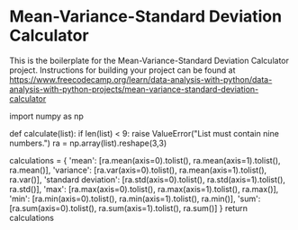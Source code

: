 # Mean-Variance-Standard Deviation Calculator

This is the boilerplate for the Mean-Variance-Standard Deviation Calculator project. Instructions for building your project can be found at https://www.freecodecamp.org/learn/data-analysis-with-python/data-analysis-with-python-projects/mean-variance-standard-deviation-calculator

import numpy as np

def calculate(list):
  if len(list) < 9:
    raise ValueError("List must contain nine numbers.")
  ra = np.array(list).reshape(3,3)





  calculations = {
    'mean': [ra.mean(axis=0).tolist(), ra.mean(axis=1).tolist(), ra.mean()],
    'variance': [ra.var(axis=0).tolist(), ra.mean(axis=1).tolist(), ra.var()],
    'standard deviation': [ra.std(axis=0).tolist(), ra.std(axis=1).tolist(), ra.std()],
    'max': [ra.max(axis=0).tolist(), ra.max(axis=1).tolist(), ra.max()],
    'min': [ra.min(axis=0).tolist(), ra.min(axis=1).tolist(), ra.min()],
    'sum': [ra.sum(axis=0).tolist(), ra.sum(axis=1).tolist(), ra.sum()]
  }
  return calculations